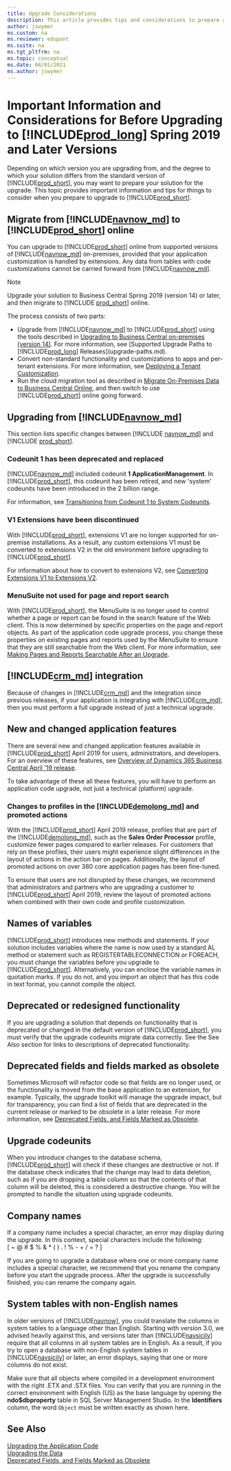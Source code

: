 ```yaml
---
title: Upgrade Considerations
description: This article provides tips and considerations to prepare a solution when you are planning to upgrade Microsoft Dynamics 365 Business Central.
author: jswymer
ms.custom: na
ms.reviewer: edupont
ms.suite: na
ms.tgt_pltfrm: na
ms.topic: conceptual
ms.date: 04/01/2021
ms.author: jswymer
---
```

# Important Information and Considerations for Before Upgrading to [!INCLUDE[prod_long](../developer/includes/prod_long.md)] Spring 2019 and Later Versions

Depending on which version you are upgrading from, and the degree to which your solution differs from the standard version of [!INCLUDE[prod_short](../developer/includes/prod_short.md)], you may want to prepare your solution for the upgrade. This topic provides important information and tips for things to consider when you prepare to upgrade to [!INCLUDE[prod_short](../developer/includes/prod_short.md)].  

## <a name="online"></a>Migrate from [!INCLUDE[navnow_md](../developer/includes/navnow_md.md)] to [!INCLUDE[prod_short](../developer/includes/prod_short.md)] online

You can upgrade to [!INCLUDE[prod_short](../developer/includes/prod_short.md)] online from supported versions of [!INCLUDE[navnow_md](../developer/includes/navnow_md.md)] on-premises, provided that your application customization is handled by extensions. Any data from tables with code customizations cannot be carried forward from [!INCLUDE[navnow_md](../developer/includes/navnow_md.md)].  

> [!NOTE]
> Upgrade your solution to Business Central Spring 2019 (version 14) or later, and then migrate to [!INCLUDE [prod_short](../developer/includes/prod_short.md)] online.

The process consists of two parts:

- Upgrade from [!INCLUDE[navnow_md](../developer/includes/navnow_md.md)] to [!INCLUDE[prod_short](../developer/includes/prod_short.md)] using the tools described in [Upgrading to Business Central on-premises (version 14)](upgrading-to-business-central-on-premises.md). For more information, see [Supported Upgrade Paths to [!INCLUDE[prod_long](../developer/includes/prod_long.md)] Releases](upgrade-paths.md).  
- Convert non-standard functionality and customizations to apps and per-tenant extensions. For more information, see [Deploying a Tenant Customization](../developer/devenv-deploy-tenant-customization.md).
- Run the cloud migration tool as described in [Migrate On-Premises Data to Business Central Online](../administration/migrate-data.md), and then switch to use [!INCLUDE[prod_short](../developer/includes/prod_short.md)] online going forward.

## Upgrading from [!INCLUDE[navnow_md](../developer/includes/navnow_md.md)]

This section lists specific changes between [!INCLUDE [navnow_md](../developer/includes/navnow_md.md)] and [!INCLUDE [prod_short](../developer/includes/prod_short.md)].  

### Codeunit 1 has been deprecated and replaced

[!INCLUDE[navnow_md](../developer/includes/navnow_md.md)] included codeunit **1 ApplicationManagement**. In [!INCLUDE[prod_short](../developer/includes/prod_short.md)], this codeunit has been retired, and new 'system' codeunits have been introduced in the 2 billion range.

For information, see [Transitioning from Codeunit 1 to System Codeunits](transition-from-codeunit1.md).

### V1 Extensions have been discontinued

With [!INCLUDE[prod_short](../developer/includes/prod_short.md)], extensions V1 are no longer supported for on-premise installations. As a result, any custom extensions V1 must be converted to extensions V2 in the old environment before upgrading to [!INCLUDE[prod_short](../developer/includes/prod_short.md)].

For information about how to convert to extensions V2, see [Converting Extensions V1 to Extensions V2](../developer/devenv-upgrade-v1-to-v2-overview.md).

### MenuSuite not used for page and report search 

With [!INCLUDE[prod_short](../developer/includes/prod_short.md)], the MenuSuite is no longer used to control whether a page or report can be found in the search feature of the Web client. This is now determined by specific properties on the page and report objects. As part of the application code upgrade process, you change these properties on existing pages and reports used by the MenuSuite to ensure that they are still searchable from the Web client. For more information, see [Making Pages and Reports Searchable After an Upgrade](upgrade-pages-report-for-search.md).

## <a name="CRM"></a>[!INCLUDE[crm_md](../developer/includes/crm_md.md)] integration

Because of changes in [!INCLUDE[crm_md](../developer/includes/crm_md.md)] and the  integration since previous releases, if your application is integrating with [!INCLUDE[crm_md](../developer/includes/crm_md.md)], then you must perform a full upgrade instead of just a technical upgrade.

## New and changed application features

There are several new and changed application features available in [!INCLUDE[prod_short](../developer/includes/prod_short.md)] April 2019 for users, administrators, and developers. For an overview of these features, see [Overview of Dynamics 365 Business Central April '19 release](/business-applications-release-notes/April19/dynamics365-business-central).

To take advantage of these all these features, you will have to perform an application code upgrade, not just a technical (platform) upgrade.  

### Changes to profiles in the [!INCLUDE[demolong_md](../developer/includes/demolong_md.md)] and promoted actions

With the [!INCLUDE[prod_short](../developer/includes/prod_short.md)] April 2019 release, profiles that are part of the [!INCLUDE[demolong_md](../developer/includes/demolong_md.md)], such as the **Sales Order Processor** profile, customize fewer pages compared to earlier releases. For customers that rely on these profiles, their users might experience slight differences in the layout of actions in the action bar on pages. Additionally, the layout of promoted actions on over 380 core application pages has been fine-tuned.

To ensure that users are not disrupted by these changes, we recommend that administrators and partners who are upgrading a customer to [!INCLUDE[prod_short](../developer/includes/prod_short.md)] April 2019, review the layout of promoted actions when combined with their own code and profile customization.

## Names of variables
  
 [!INCLUDE[prod_short](../developer/includes/prod_short.md)] introduces new methods and statements. If your solution includes variables where the name is now used by a standard AL method or statement such as REGISTERTABLECONNECTION or FOREACH, you must change the variables before you upgrade to [!INCLUDE[prod_short](../developer/includes/prod_short.md)]. Alternatively, you can enclose the variable names in quotation marks. If you do not, and you import an object that has this code in text format, you cannot compile the object. 

## Deprecated or redesigned functionality
  
 If you are upgrading a solution that depends on functionality that is deprecated or changed in the default version of [!INCLUDE[prod_short](../developer/includes/prod_short.md)], you must verify that the upgrade codeunits migrate data correctly. See the See Also section for links to descriptions of deprecated functionality.

## Deprecated fields and fields marked as obsolete

Sometimes Microsoft will refactor code so that fields are no longer used, or the functionality is moved from the base application to an extension, for example. Typically, the upgrade toolkit will manage the upgrade impact, but for transparency, you can find a list of fields that are deprecated in the current release or marked to be obsolete in a later release. For more information, see [Deprecated Fields, and Fields Marked as Obsolete](deprecated-fields.md).

## Upgrade codeunits
  
 When you introduce changes to the database schema, [!INCLUDE[prod_short](../developer/includes/prod_short.md)] will check if these changes are destructive or not. If the database check indicates that the change may lead to data deletion, such as if you are dropping a table column so that the contents of that column will be deleted, this is considered a destructive change. You will be prompted to handle the situation using upgrade codeunits. <!-- For more information, see [Upgrade Codeunits]Upgrade-Codeunits.md.-->  

## Company names
  
 If a company name includes a special character, an error may display during the upgrade. In this context, special characters include the following:   
\[ ~ @ \# $ % & \* \( \) . \! % - + / = ? \]  

 If you are going to upgrade a database where one or more company name includes a special character, we recommend that you rename the company before you start the upgrade process. After the upgrade is successfully finished, you can rename the company again.  

## System tables with non-English names
  
 In older versions of [!INCLUDE[navnow](../developer/includes/navnow_md.md)], you could translate the columns in system tables to a language other than English. Starting with version 3.0, we advised heavily against this, and versions later than [!INCLUDE[navsicily](../developer/includes/navsicily_md.md)] require that all columns in all system tables are in English. As a result, if you try to open a database with non-English system tables in [!INCLUDE[navsicily](../developer/includes/navsicily_md.md)] or later, an error displays, saying that one or more columns do not exist.  

 Make sure that all objects where compiled in a development environment with the right .ETX and .STX files. You can verify that you are running in the correct environment with English \(US\) as the base language by opening the **ndo$dbproperty** table in SQL Server Management Studio. In the **Identifiers** column, the word `Object` must be written exactly as shown here.  

## See Also  

[Upgrading the Application Code](Upgrading-the-Application-Code.md)   
[Upgrading the Data](Upgrading-the-Data.md)   
[Deprecated Fields, and Fields Marked as Obsolete](deprecated-fields.md)  
